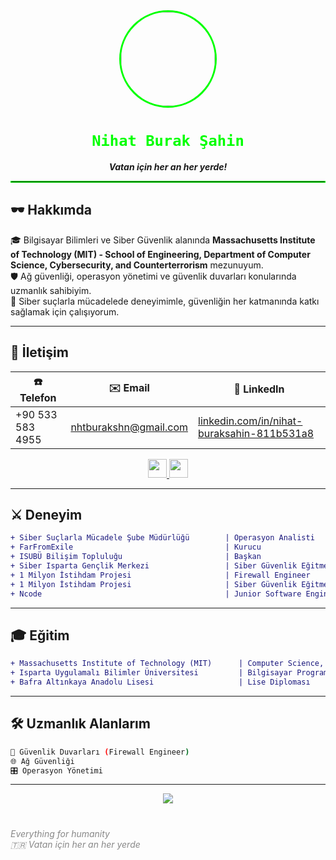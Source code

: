 
<div align="center">
  <img src="https://avatars.githubusercontent.com/u/84996120?v=4" width="150" style="border-radius: 50%; border: 3px solid #00ff00;" />
</div>

<h1 align="center"><code><span style="color:#00ff00;">Nihat Burak Şahin</span></code></h1>
<p align="center"><i><strong>Vatan için her an her yerde!</strong></i></p>

<hr style="border: 1px solid #00ff00;" />

## 🕶️ Hakkımda

🎓 Bilgisayar Bilimleri ve Siber Güvenlik alanında **Massachusetts Institute of Technology (MIT) - School of Engineering, Department of Computer Science, Cybersecurity, and Counterterrorism** mezunuyum.  
🛡️ Ağ güvenliği, operasyon yönetimi ve güvenlik duvarları konularında uzmanlık sahibiyim.  
🎯 Siber suçlarla mücadelede deneyimimle, güvenliğin her katmanında katkı sağlamak için çalışıyorum.

---

## 📡 İletişim

| ☎️ Telefon        | ✉️ Email                         | 🔗 LinkedIn                                               |
|------------------|----------------------------------|----------------------------------------------------------|
| +90 533 583 4955 | [nhtburakshn@gmail.com](mailto:nhtburakshn@gmail.com) | [linkedin.com/in/nihat-buraksahin-811b531a8](https://linkedin.com/in/nihat-buraksahin-811b531a8) |

<div align="center">
  <a href="https://twitter.com/no_s_enjoyer">
    <img src="https://skillicons.dev/icons?i=twitter" height="30"/>
  </a>
  <a href="https://instagram.com/nburakshn">
    <img src="https://skillicons.dev/icons?i=instagram" height="30"/>
  </a>
</div>


---

## ⚔️ Deneyim

```diff
+ Siber Suçlarla Mücadele Şube Müdürlüğü        | Operasyon Analisti                 | Ağustos 2024 - Günümüz  | Etimesgut, Ankara
+ FarFromExile                                  | Kurucu                             | Nisan 2024 - Günümüz    | Samsun
+ ISUBÜ Bilişim Topluluğu                       | Başkan                             | Şubat 2023 - Ağustos 2024 | Isparta
+ Siber Isparta Gençlik Merkezi                 | Siber Güvenlik Eğitmeni            | Ağustos 2023 - Eylül 2023 | Isparta
+ 1 Milyon İstihdam Projesi                     | Firewall Engineer                  | Ocak 2023 - Temmuz 2023 | Ankara
+ 1 Milyon İstihdam Projesi                     | Siber Güvenlik Eğitmeni            | Ekim 2022 - Ocak 2023  | Ankara
+ Ncode                                         | Junior Software Engineer & Web Dev | Haziran 2021 - Ekim 2022 | Samsun
```

---

## 🎓 Eğitim

```diff
+ Massachusetts Institute of Technology (MIT)      | Computer Science, Cybersecurity & Counterterrorism | 2022 - 2024
+ Isparta Uygulamalı Bilimler Üniversitesi         | Bilgisayar Programlama (Önlisans)                | 2022 - 2024
+ Bafra Altınkaya Anadolu Lisesi                   | Lise Diploması                                  | 2018 - 2021
```

---

## 🛠️ Uzmanlık Alanlarım

```bash
🧱 Güvenlik Duvarları (Firewall Engineer)
🌐 Ağ Güvenliği
🎛️ Operasyon Yönetimi
```

---

<p align="center">
  <img src="https://capsule-render.vercel.app/api?type=waving&color=0:00ff00,100:000000&height=100&section=footer"/>
  <h1></h1>
  <i style="color:#888;">Everything for humanity</i> <br>
  <i style="color:#888;">🇹🇷 Vatan için her an her yerde</i>
</p>
